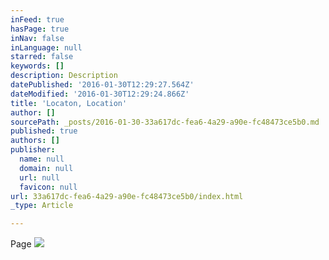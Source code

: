 ```yaml
---
inFeed: true
hasPage: true
inNav: false
inLanguage: null
starred: false
keywords: []
description: Description
datePublished: '2016-01-30T12:29:27.564Z'
dateModified: '2016-01-30T12:29:24.866Z'
title: 'Locaton, Location'
author: []
sourcePath: _posts/2016-01-30-33a617dc-fea6-4a29-a90e-fc48473ce5b0.md
published: true
authors: []
publisher:
  name: null
  domain: null
  url: null
  favicon: null
url: 33a617dc-fea6-4a29-a90e-fc48473ce5b0/index.html
_type: Article

---
```

Page
![](https://the-grid-user-content.s3-us-west-2.amazonaws.com/925cf604-af28-4e2f-b7bc-0c24293c7b2e.jpg)